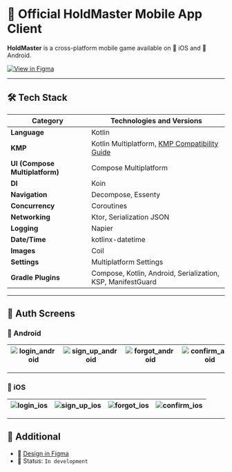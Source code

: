 # 🚀 Official HoldMaster Mobile App Client

**HoldMaster** is a cross-platform mobile game available on 📱 iOS and 🤖 Android.

[![View in Figma](https://img.shields.io/badge/📐%20View%20Design%20in%20Figma-blue?logo=figma&style=for-the-badge)](https://www.figma.com/design/l8Q7SArmqqTZSkFu3cNM3c/Hold-Master?node-id=0-1&t=EHPSefJeXlwE06T3-1)

---

## 🛠️ Tech Stack

| Category           | Technologies and Versions                                                                                                                 |
| ------------------ | ----------------------------------------------------------------------------------------------------------------------------------------- |
| **Language**       | Kotlin                                                                                                                                    |
| **KMP**            | Kotlin Multiplatform, [KMP Compatibility Guide](https://kotlinlang.org/docs/multiplatform-compatibility-guide.html#version-compatibility) |
| **UI (Compose Multiplatform)** | Compose Multiplatform                                                                                                         |
| **DI**             | Koin                                                                                                                                      |
| **Navigation**     | Decompose, Essenty                                                                                                                        |
| **Concurrency**    | Coroutines                                                                                                                                |
| **Networking**     | Ktor, Serialization JSON                                                                                                                  |
| **Logging**        | Napier                                                                                                                                    |
| **Date/Time**      | kotlinx-datetime                                                                                                                          |
| **Images**         | Coil                                                                                                                                      |
| **Settings**       | Multiplatform Settings                                                                                                                    |
| **Gradle Plugins** | Compose, Kotlin, Android, Serialization, KSP, ManifestGuard                                                                               |

---

## 🔐 Auth Screens

### 🤖 Android

| ![login_android](https://github.com/user-attachments/assets/0300d90b-769b-4540-8f3d-c6b3c5295683) | ![sign_up_android](https://github.com/user-attachments/assets/ce27da59-7b19-458a-8fea-d7473586c6bb) | ![forgot_android](https://github.com/user-attachments/assets/ecec762d-b862-43c6-a315-a9a195c8a03f) | ![confirm_android](https://github.com/user-attachments/assets/65f81081-d604-45cb-b0ee-b1f8b68c9567) |
|:---:|:---:|:---:|:---:|

---

### 🍏 iOS

| ![login_ios](https://github.com/user-attachments/assets/1f224db9-92a4-4160-9ac0-a2b5c2de9f31) | ![sign_up_ios](https://github.com/user-attachments/assets/89d112d2-a17c-40c3-b9a1-9d2e5b1fb032) | ![forgot_ios](https://github.com/user-attachments/assets/d4872fb8-9aea-4599-b9b1-448a655b1473) | ![confirm_ios](https://github.com/user-attachments/assets/b92e6688-cb6b-494e-876d-02744a7a3d4b) |
|:---:|:---:|:---:|:---:|

---

## 📎 Additional

- 🔗 [Design in Figma](https://www.figma.com/design/l8Q7SArmqqTZSkFu3cNM3c/Hold-Master?node-id=0-1)
- 📅 Status: `In development`
